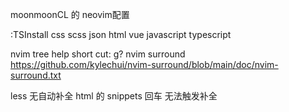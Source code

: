 moonmoonCL 的 neovim配置

:TSInstall css scss json html vue javascript typescript

nvim tree help short cut: g?
nvim surround https://github.com/kylechui/nvim-surround/blob/main/doc/nvim-surround.txt

less 无自动补全
html 的 snippets 回车 无法触发补全
